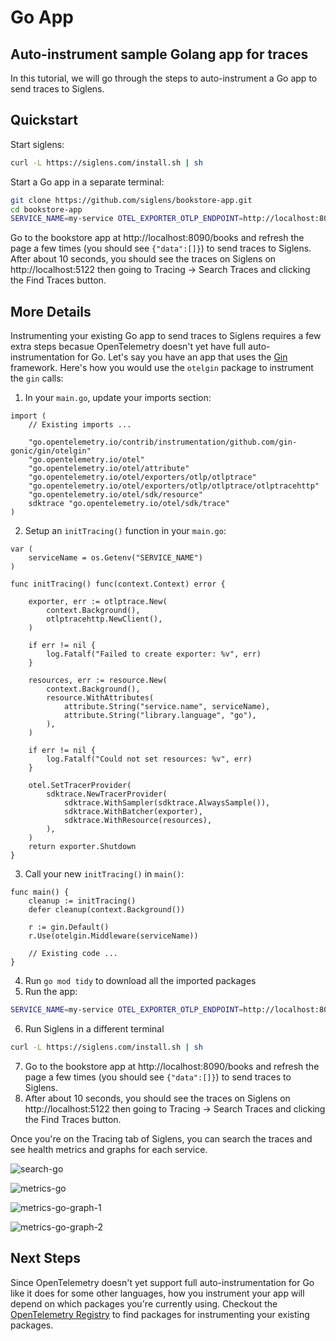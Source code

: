 # Go App

## Auto-instrument sample Golang app for traces

In this tutorial, we will go through the steps to auto-instrument a Go app to send traces to Siglens.

## Quickstart
Start siglens:
```bash
curl -L https://siglens.com/install.sh | sh
```

Start a Go app in a separate terminal:
```bash
git clone https://github.com/siglens/bookstore-app.git
cd bookstore-app
SERVICE_NAME=my-service OTEL_EXPORTER_OTLP_ENDPOINT=http://localhost:8081/otlp go run main.go
```

Go to the bookstore app at http://localhost:8090/books and refresh the page a few times (you should see `{"data":[]}`) to send traces to Siglens.
After about 10 seconds, you should see the traces on Siglens on http://localhost:5122 then going to Tracing -> Search Traces and clicking the Find Traces button.

## More Details
Instrumenting your existing Go app to send traces to Siglens requires a few extra steps becasue OpenTelemetry doesn't yet have full auto-instrumentation for Go.
Let's say you have an app that uses the [Gin](https://gin-gonic.com/) framework.
Here's how you would use the `otelgin` package to instrument the `gin` calls:

1. In your `main.go`, update your imports section:
```golang
import (
    // Existing imports ...

    "go.opentelemetry.io/contrib/instrumentation/github.com/gin-gonic/gin/otelgin"
    "go.opentelemetry.io/otel"
    "go.opentelemetry.io/otel/attribute"
    "go.opentelemetry.io/otel/exporters/otlp/otlptrace"
    "go.opentelemetry.io/otel/exporters/otlp/otlptrace/otlptracehttp"
    "go.opentelemetry.io/otel/sdk/resource"
    sdktrace "go.opentelemetry.io/otel/sdk/trace"
)
```

2. Setup an `initTracing()` function in your `main.go`:
```golang
var (
	serviceName = os.Getenv("SERVICE_NAME")
)

func initTracing() func(context.Context) error {

	exporter, err := otlptrace.New(
		context.Background(),
		otlptracehttp.NewClient(),
	)

	if err != nil {
		log.Fatalf("Failed to create exporter: %v", err)
	}

	resources, err := resource.New(
		context.Background(),
		resource.WithAttributes(
			attribute.String("service.name", serviceName),
			attribute.String("library.language", "go"),
		),
	)

	if err != nil {
		log.Fatalf("Could not set resources: %v", err)
	}

	otel.SetTracerProvider(
		sdktrace.NewTracerProvider(
			sdktrace.WithSampler(sdktrace.AlwaysSample()),
			sdktrace.WithBatcher(exporter),
			sdktrace.WithResource(resources),
		),
	)
	return exporter.Shutdown
}
```

3. Call your new `initTracing()` in `main()`:

```golang
func main() {
    cleanup := initTracing()
    defer cleanup(context.Background())

    r := gin.Default()
    r.Use(otelgin.Middleware(serviceName))

    // Existing code ...
}
```

4. Run `go mod tidy` to download all the imported packages
5. Run the app:
```bash
SERVICE_NAME=my-service OTEL_EXPORTER_OTLP_ENDPOINT=http://localhost:8081/otlp go run main.go
```
6. Run Siglens in a different terminal
```bash
curl -L https://siglens.com/install.sh | sh
```
7. Go to the bookstore app at http://localhost:8090/books and refresh the page a few times (you should see `{"data":[]}`) to send traces to Siglens.
8. After about 10 seconds, you should see the traces on Siglens on http://localhost:5122 then going to Tracing -> Search Traces and clicking the Find Traces button.

Once you're on the Tracing tab of Siglens, you can search the traces and see health metrics and graphs for each service.

![search-go](/static/tutorials/search-traces-go.png)

![metrics-go](/static/tutorials/metrics-go.png)

![metrics-go-graph-1](/static/tutorials/go-graph-1.png)

![metrics-go-graph-2](/static/tutorials/go-graph-2.png)

## Next Steps
Since OpenTelemetry doesn't yet support full auto-instrumentation for Go like it does for some other languages, how you instrument your app will depend on which packages you're currently using.
Checkout the [OpenTelemetry Registry](https://opentelemetry.io/ecosystem/registry/) to find packages for instrumenting your existing packages.
